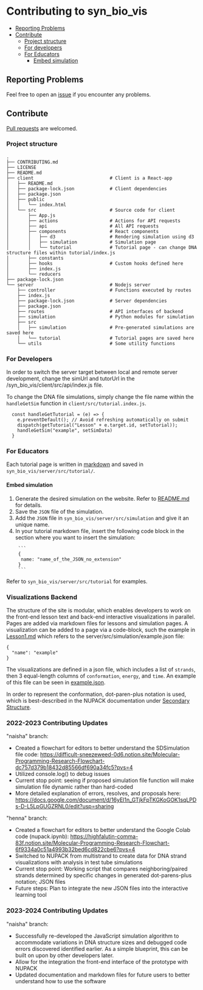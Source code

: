 # Contributing to syn_bio_vis


<!-- vim-markdown-toc GFM -->

- [Reporting Problems](#reporting-problems)
- [Contribute](#contribute)
  - [Project structure](#project-structure)
  - [For developers](#for-developers)
  - [For Educators](#for-educators)
    - [Embed simulation](#embed-simulation)

<!-- /TOC -->


## Reporting Problems

Feel free to open an [issue](https://docs.github.com/en/issues/tracking-your-work-with-issues/creating-an-issue)
if you encounter any problems.


## Contribute

[Pull requests](https://docs.github.com/en/pull-requests/collaborating-with-pull-requests/proposing-changes-to-your-work-with-pull-requests/creating-a-pull-request)
are welcomed.

### Project structure
```
.
├── CONTRIBUTING.md
├── LICENSE
├── README.md
├── client                            # Client is a React-app
│   ├── README.md
│   ├── package-lock.json             # Client dependencies
│   ├── package.json
│   ├── public
│   │   └── index.html
│   └── src                           # Source code for client
│       ├── App.js
│       ├── actions                   # Actions for API requests
│       ├── api                       # All API requests
│       ├── components                # React components
│       │   ├── d3                    # Rendering simulation using d3
│       │   ├── simulation            # Simulation page
│       │   └── tutorial              # Tutorial page - can change DNA structure files within tutorial/index.js
│       ├── constants
│       ├── hooks                     # Custom hooks defined here
│       ├── index.js
│       └── reducers
├── package-lock.json
└── server                            # Nodejs server
    ├── controller                    # Functions executed by routes
    ├── index.js
    ├── package-lock.json             # Server dependencies
    ├── package.json
    ├── routes                        # API interfaces of backend
    ├── simulation                    # Python modules for simulation
    ├── src
    │   ├── simulation                # Pre-generated simulations are saved here
    │   └── tutorial                  # Tutorial pages are saved here
    └── utils                         # Some utility functions
```

### For Developers

In order to switch the server target between local and remote server development, change the simUrl and tutorUrl in the /syn_bio_vis/client/src/api/index.js file.

To change the DNA file simulations, simply change the file name within the `handleGetSim` function in `client/src/tutorial.index.js`.

```
  const handleGetTutorial = (e) => {
    e.preventDefault(); // Avoid refreshing automatically on submit
    dispatch(getTutorial("Lesson" + e.target.id, setTutorial));
    handleGetSim("example", setSimData)
  }
```

### For Educators

Each tutorial page is written
in [markdown](https://github.github.com/gfm/)
and saved in `syn_bio_vis/server/src/tutorial/`.

#### Embed simulation

1. Generate the desired simulation
    on the website.
    Refer to [README.md](https://github.com/FeiyouG/syn_bio_vis/blob/main/README.md)
    for details.
2. Save the `JSON` file of the simulation.
3. Add the `JSON` file in `syn_bio_vis/server/src/simulation`
    and give it an unique name.
4. In your tutorial markdown file,
    insert the following code block
    in the section where you want to
    insert the simulation:
      ```code
       ```
       {
        name: "name_of_the_JSON_no_extension"
       }
       ```
      ```

Refer to `syn_bio_vis/server/src/tutorial`
for examples.

### Visualizations Backend

The structure of the site is modular, which enables developers to work on the front-end lesson text and back-end interactive visualizations in parallel. Pages are added via markdown files for lessons and simulation pages.  A visualization can be added to a page via a code-block, such the example in [Lesson1.md](https://raw.githubusercontent.com/uwmisl/syn_bio_vis/main/server/src/tutorial/Lesson1.md) which refers to the server/src/simulation/example.json file: 
```SDSimulation
{
  "name": "example"
}
```

The visualizations are defined in a json file, which includes a list of ```strands```, then 3 equal-length columns of ```conformation```, ```energy```, and ```time```.  An example of this file can be seen in [example.json](https://github.com/uwmisl/syn_bio_vis/blob/main/server/src/simulation/example.json).

In order to represent the conformation, dot-paren-plus notation is used, which is best-described in the NUPACK documentation under [Secondary Structure](https://docs.nupack.org/definitions/#:~:text=following%20three%20sections.-,Dot%2Dparens%2Dplus%20notation,3%2C%20and%204%20are%20unpaired.).

### 2022-2023 Contributing Updates

"naisha" branch:
- Created a flowchart for editors to better understand the SDSimulation file code: https://difficult-sneezeweed-0d6.notion.site/Molecular-Programming-Research-Flowchart-dc757d379b18432d85566df690a34fc5?pvs=4
- Utilized console.log() to debug issues
- Current stop point: seeing if proposed simulation file function will make simulation file dynamic rather than hard-coded
- More detailed explanation of errors, resolves, and proposals here: https://docs.google.com/document/d/16yEl1n_GTjkFpTKGKoGOK1sqLPDs-D-L5LpGUGZRNL0/edit?usp=sharing

"henna" branch:
- Created a flowchart for editors to better understand the Google Colab code (nupack.ipynb): https://highfalutin-comma-83f.notion.site/Molecular-Programming-Research-Flowchart-6f9334a0c51a4993b32bed6cd822cbe6?pvs=4
- Switched to NUPACK from multistrand to create data for DNA strand visualizations with analysis in test tube simulations
- Current stop point: Working script that compares neighboring/paired strands determined by specific changes in generated dot-parens-plus notation; JSON files
- Future steps: Plan to integrate the new JSON files into the interactive learning tool

### 2023-2024 Contributing Updates

"naisha" branch:
- Successfully re-developed the JavaScript simulation algorithm to accommodate variations in DNA structure sizes and debugged code errors discovered identified earlier. As a simple blueprint, this can be built on upon by other developers later.
- Allow for the integration the front-end interface of the prototype with NUPACK
- Updated documentation and markdown files for future users to better understand how to use the software
